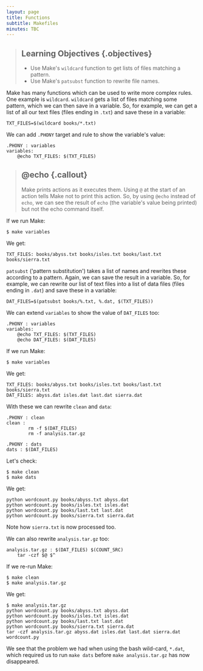 ```yaml
---
layout: page
title: Functions
subtitle: Makefiles
minutes: TBC
---
```


> ## Learning Objectives {.objectives}
>
> * Use Make's `wildcard` function to get lists of files matching a pattern.
> * Use Make's `patsubst` function to rewrite file names.

Make has many functions which can be used to write more complex rules. One example is `wildcard`. `wildcard` gets a list of files matching some pattern, which we can then save in a variable. So, for example, we can get a list of all our text files (files ending in `.txt`) and save these in a variable:

~~~ {.make}
TXT_FILES=$(wildcard books/*.txt)
~~~

We can add `.PHONY` target and rule to show the variable's value:

~~~ {.make}
.PHONY : variables
variables:
	@echo TXT_FILES: $(TXT_FILES)
~~~

> ## @echo {.callout}
>
> Make prints actions as it executes them. Using `@` at the start of an action tells Make not to print this action. So, by using `@echo` instead of `echo`, we can see the result of `echo` (the variable's value being printed) but not the echo command itself.

If we run Make:

~~~ {.bash}
$ make variables
~~~

We get:

~~~ {.output}
TXT_FILES: books/abyss.txt books/isles.txt books/last.txt books/sierra.txt
~~~

`patsubst` ('pattern substitution') takes a list of names and rewrites these according to a pattern. Again, we can save the result in a variable. So, for example, we can rewrite our list of text files into a list of data files (files ending in `.dat`) and save these in a variable:

~~~ {.make}
DAT_FILES=$(patsubst books/%.txt, %.dat, $(TXT_FILES))
~~~

We can extend `variables` to show the value of `DAT_FILES` too:

~~~ {.make}
.PHONY : variables
variables:
	@echo TXT_FILES: $(TXT_FILES)
	@echo DAT_FILES: $(DAT_FILES)
~~~

If we run Make:

~~~ {.bash}
$ make variables
~~~

We get:

~~~ {.output}
TXT_FILES: books/abyss.txt books/isles.txt books/last.txt books/sierra.txt
DAT_FILES: abyss.dat isles.dat last.dat sierra.dat
~~~

With these we can rewrite `clean` and `data`:

~~~ {.make}
.PHONY : clean
clean :
        rm -f $(DAT_FILES)
        rm -f analysis.tar.gz

.PHONY : dats
dats : $(DAT_FILES)
~~~

Let's check:

~~~ {.bash}
$ make clean
$ make dats
~~~

We get:

~~~ {.output}
python wordcount.py books/abyss.txt abyss.dat
python wordcount.py books/isles.txt isles.dat
python wordcount.py books/last.txt last.dat
python wordcount.py books/sierra.txt sierra.dat
~~~

Note how `sierra.txt` is now processed too.

We can also rewrite `analysis.tar.gz` too:

~~~ {.make}
analysis.tar.gz : $(DAT_FILES) $(COUNT_SRC)
	tar -czf $@ $^
~~~

If we re-run Make:

~~~ {.bash}
$ make clean
$ make analysis.tar.gz
~~~

We get:

~~~ {.output}
$ make analysis.tar.gz
python wordcount.py books/abyss.txt abyss.dat
python wordcount.py books/isles.txt isles.dat
python wordcount.py books/last.txt last.dat
python wordcount.py books/sierra.txt sierra.dat
tar -czf analysis.tar.gz abyss.dat isles.dat last.dat sierra.dat wordcount.py
~~~

We see that the problem we had when using the bash wild-card, `*.dat`, which required us to run `make dats` before `make analysis.tar.gz` has now disappeared.
